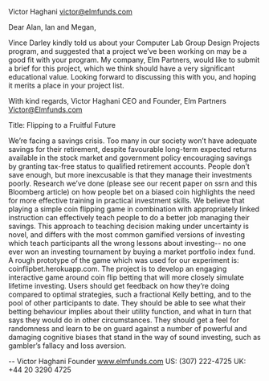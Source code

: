 Victor Haghani <victor@elmfunds.com>

Dear Alan, Ian and Megan,

Vince Darley kindly told us about your Computer Lab Group Design
Projects program, and suggested that a project we’ve been working on may
be a good fit with your program. My company, Elm Partners, would like to
submit a brief for this project, which we think should have a very
significant educational value. Looking forward to discussing this with
you, and hoping it merits a place in your project list.

With kind regards, Victor Haghani CEO and Founder, Elm Partners
Victor@Elmfunds.com

Title: Flipping to a Fruitful Future

We’re facing a savings crisis. Too many in our society won’t have
adequate savings for their retirement, despite favourable long-term
expected returns available in the stock market and government policy
encouraging savings by granting tax-free status to qualified retirement
accounts. People don’t save enough, but more inexcusable is that they
manage their investments poorly. Research we’ve done (please see our
recent paper on ssrn and this Bloomberg article) on how people bet on a
biased coin highlights the need for more effective training in practical
investment skills. We believe that playing a simple coin flipping game
in combination with appropriately linked instruction can effectively
teach people to do a better job managing their savings. This approach to
teaching decision making under uncertainty is novel, and differs with
the most common gamified versions of investing which teach participants
all the wrong lessons about investing-- no one ever won an investing
tournament by buying a market portfolio index fund. A rough prototype of
the game which was used for our experiment is:
coinflipbet.herokuapp.com. The project is to develop an engaging
interactive game around coin flip betting that will more closely
simulate lifetime investing. Users should get feedback on how they’re
doing compared to optimal strategies, such a fractional Kelly betting,
and to the pool of other participants to date. They should be able to
see what their betting behaviour implies about their utility function,
and what in turn that says they would do in other circumstances. They
should get a feel for randomness and learn to be on guard against a
number of powerful and damaging cognitive biases that stand in the way
of sound investing, such as gambler’s fallacy and loss aversion.

-- Victor Haghani Founder www.elmfunds.com US: (307) 222-4725 UK: +44 20
3290 4725